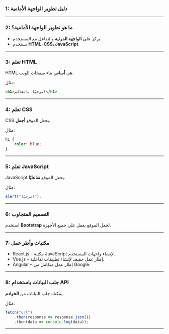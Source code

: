 ### **1: دليل تطوير الواجهة الأمامية**  

---

### **2: ما هو تطوير الواجهة الأمامية؟**  

- يركز على **الواجهة المرئية** والتفاعل مع المستخدم.  
- يستخدم **HTML، CSS، JavaScript**.  

---

### **3: تعلم HTML**  

HTML هي **أساس** بناء صفحات الويب.  

مثال:  

```html
<h1>مرحبًا بالعالم!</h1>
```

---

### **4: تعلم CSS**  

CSS يجعل الموقع **أجمل**.  

مثال:  

```css
h1 {
    color: blue;
}
```

---

### **5: تعلم JavaScript**  

JavaScript يجعل الموقع **تفاعليًا**.  

مثال:  

```javascript
alert("مرحبًا!");
```

---

### **6: التصميم المتجاوب**  

استخدم **Bootstrap** لجعل الموقع يعمل على جميع الأجهزة.  

---

### **7: مكتبات وأطر عمل**  

- React.js  – مكتبة JavaScript لإنشاء واجهات المستخدم.
- Vue.js – إطار عمل خفيف لإنشاء تطبيقات تفاعلية.
- Angular – إطار عمل متكامل من Google. 

---

### **8: جلب البيانات باستخدام API**  

يمكنك جلب البيانات من **الخوادم**.  

مثال:  

```javascript
fetch("url")
    .then(response => response.json())
    .then(data => console.log(data));
```

---
